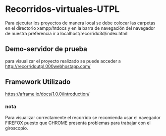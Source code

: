 # Recorridos-virtuales-UTPL

Para ejecutar los proyectos de manera local se debe colocar las carpetas en el directorio xampp/htdocs y en la barra de navegación del navegador de nuestra preferencia ir a localhost/recorrido3d/index.html

## Demo-servidor de prueba
para visualizar el proyecto realizado se puede acceder a http://recorridoutpl.000webhostapp.com/

## Framework Utilizado
https://aframe.io/docs/1.0.0/introduction/

### nota
Para visualizar correctamente el recorrido se recomienda usar el navegador FIREFOX puesto que CHROME presenta problemas para trabajar con el giroscopio.
